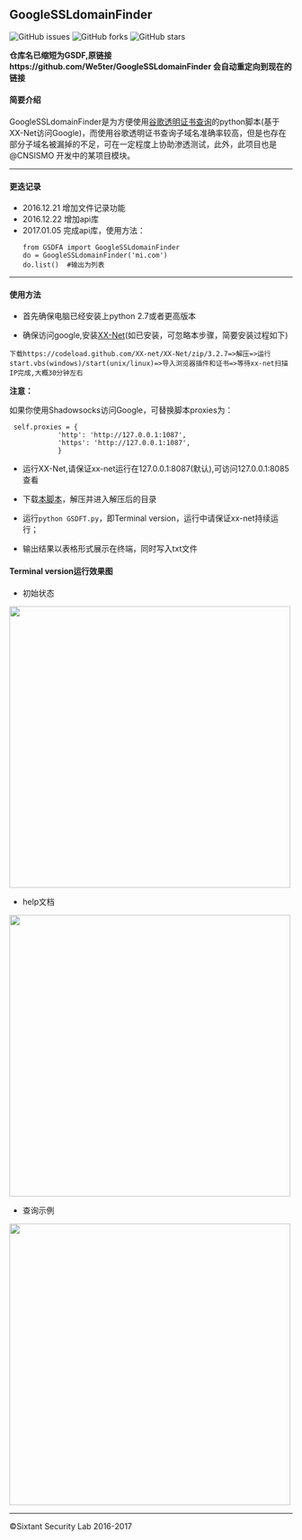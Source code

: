 ## GoogleSSLdomainFinder

![GitHub issues](https://img.shields.io/github/issues/We5ter/GSDF.svg)
![GitHub forks](https://img.shields.io/github/forks/We5ter/GSDF.svg)
![GitHub stars](https://img.shields.io/github/stars/We5ter/GSDF.svg)

**仓库名已缩短为GSDF,原链接https://github.com/We5ter/GoogleSSLdomainFinder 会自动重定向到现在的链接**

#### 简要介绍

GoogleSSLdomainFinder是为方便使用<a href="https://www.google.com/transparencyreport/" target="_blank">谷歌透明证书查询</a>的python脚本(基于XX-Net访问Google)，而使用谷歌透明证书查询子域名准确率较高，但是也存在部分子域名被漏掉的不足，可在一定程度上协助渗透测试，此外，此项目也是 @CNSISMO 开发中的某项目模块。

<hr>

#### 更迭记录

- 2016.12.21 增加文件记录功能
- 2016.12.22 增加api库
- 2017.01.05 完成api库，使用方法：
  <pre><code>from GSDFA import GoogleSSLdomainFinder
  do = GoogleSSLdomainFinder('mi.com')
  do.list()  #输出为列表
  </code></pre>
  
<hr>

#### 使用方法

- 首先确保电脑已经安装上python 2.7或者更高版本

- 确保访问google,安装[XX-Net](https://github.com/XX-net/XX-Net/wiki/%E4%B8%AD%E6%96%87%E6%96%87%E6%A1%A3)(如已安装，可忽略本步骤，简要安装过程如下)<br>
<pre><code>下载https://codeload.github.com/XX-net/XX-Net/zip/3.2.7=>解压=>运行start.vbs(windows)/start(unix/linux)=>导入浏览器插件和证书=>等待xx-net扫描IP完成,大概30分钟左右
</code></pre>
**注意：**

如果你使用Shadowsocks访问Google，可替换脚本proxies为：
```
 self.proxies = {
            'http': 'http://127.0.0.1:1087',
            'https': 'http://127.0.0.1:1087',
            }
```

- 运行XX-Net,请保证xx-net运行在127.0.0.1:8087(默认),可访问127.0.0.1:8085查看

- 下载[本脚本](https://github.com/We5ter/GoogleSSLdomainFinder/archive/master.zip)，解压并进入解压后的目录

- 运行`python GSDFT.py`，即Terminal version，运行中请保证xx-net持续运行；

- 输出结果以表格形式展示在终端，同时写入txt文件

#### Terminal version运行效果图

- 初始状态

<img src="https://github.com/We5ter/GoogleSSLdomainFinder/blob/master/example/ex1.png" width="500px">

- help文档

<img src="https://github.com/We5ter/GSDF/blob/master/example/Screen%20Shot%202017-01-09%20at%207.13.57%20PM.png" width="500px">

- 查询示例

<img src="https://github.com/We5ter/GSDF/blob/master/example/Screen%20Shot%202017-01-09%20at%207.14.27%20PM.png" width="500px">


<hr>

&copy;Sixtant Security Lab 2016-2017

